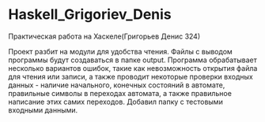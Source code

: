 # Haskell_Grigoriev_Denis
Практическая работа на Хаскеле(Григорьев Денис 324)

Проект разбит на модули для удобства чтения. Файлы с выводом программы будут создаваться в папке output. Программа обрабатывает несколько вариантов ошибок, такие как невозможность открытия файла для чтения или записи, а также проводит некоторые проверки входных данных - наличие начального, конечных состояний в автомате, правильные символы в переходах автомата, а также правильное написание этих самих переходов. Добавил папку с тестовыми входными данными.
